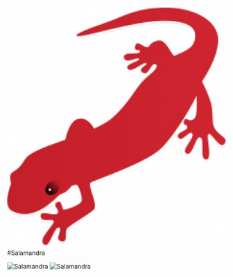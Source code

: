 ![saltamontes](https://github.com/sincco/salamandra/blob/master/html/img/logo.jpg)
#Salamandra

![Salamandra](https://img.shields.io/badge/version-beta-brightgreen.svg)
![Salamandra](https://img.shields.io/badge/sfphp-sae-red.svg)